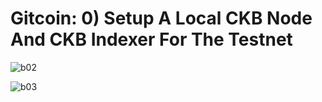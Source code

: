 # Gitcoin: 0) Setup A Local CKB Node And CKB Indexer For The Testnet

![b02](https://user-images.githubusercontent.com/89572507/130922903-938b2cd4-52b8-47ea-9e49-7fde4b47148f.png)

![b03](https://user-images.githubusercontent.com/89572507/130922911-536116f1-6996-499b-ab19-98cc17ec29f3.png)
